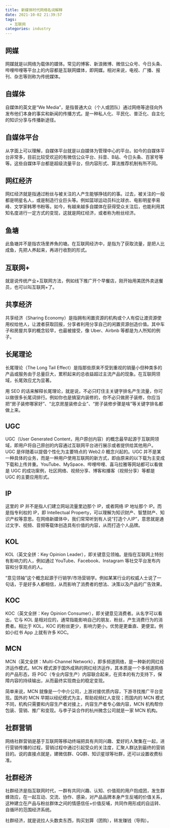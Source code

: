 ```yaml
---
title: 新媒体时代网络名词解释
date: 2021-10-02 21:39:57
tags: 
  - 互联网
categories: industry
---
```



## 网媒

网媒就是以网络为载体的媒体。常见的博客、新浪微博、微信公众号、今日头条、哔哩哔哩等平台上的内容都是互联网媒体，即网媒。相对来说，电视、广播、报刊、杂志等则称为传统媒体。

## 自媒体

自媒体的英文是“We Media”，是指普通大众（个人或团队）通过网络等途径向外发布他们本身的事实和新闻的传播方式。是一种私人化、平民化、普泛化、自主化的知识分享与传播新途径。

## 自媒体平台

从字面上可以理解，自媒体平台就是以自媒体为管理中心的平台。如今的自媒体平台非常多，目前比较受欢迎的有微信公众平台、抖音、B站、今日头条、百家号等等。这些自媒体平台都是超级流量平台，但内容形式、算法推荐机制有所不同。

## 网红经济

网红经济就是指通过粉丝与被关注的人产生能够挣钱的的事。过去，被关注的一般都是明星名人，或是制造行业巨头等。例如篮球运动员科比球衣、电影明星李易峰、文学家韩寒书粉等。如今，有越来越多自媒体在获得受众关注后，也能利用其知名度进行一定方式的变现，这就是网红经济，或者称为粉丝经济。

## 鱼塘

此鱼塘并不是指农场里养魚的塘。在互联网经济中，是指为了获取流量，是把人比成鱼，先把人养起来，再进行收割的形式。

## 互联网+

就是说传统产业+互联网方法，例如线下推广开个早餐店，刚开始用美团外卖送餐员，也可以叫互联网+了。

## 共享经济

共享经济（Sharing Economy）是指拥有闲置资源的机构或个人有偿让渡资源使用权给他人，让渡者获取回报，分享者利用分享自己的闲置资源创造价值。其中车子和房屋共享的概念较早，也最被接受，像 Uber、Airbnb 等都是为人所知的例子。

## 长尾理论

长尾理论（The Long Tail Effect）是指那些原来不受到重视的销量小但种类多的产品或服务由于总量巨大，累积起来的总收益超过主流产品的现象。在互联网领域，长尾效应尤为显著。

用 SEO 的话来解释长尾理论，就是说，不必只盯住主关键字排名产生流量，你可以做很多长尾词排行。例如你也是搞室内装修的，你不必只做房子装修，你应当把“房子装修哪家好”、“北京房屋装修企业”、“房子装修步骤是啥”等关键字排名都做上来。

## UGC

UGC（User Generated Content，用户原创内容）的概念最早起源于互联网领域，即用户将自己原创的内容通过互联网平台进行展示或者提供给其他用户。UGC 是伴随着以提倡个性化为主要特点的 Web2.0 概念兴起的。UGC 并不是某一种具体的业务，而是一种用户使用互联网的新方式，即由原来的以下载为主变成下载和上传并重。YouTube、MySpace、哔哩哔哩、喜马拉雅等网站都可以看做是 UGC 的成功案例，社区网络、视频分享、博客和播客（视频分享）等都是 UGC 的主要应用形式。

## IP

这里的 IP 并不是指人们建立网站流量里边那个 IP，或者网络 IP 地址那个 IP。而是指专利权的 IP，即 Intellectual Property，可以理解为知识财产、智慧财产、知识产权等意思。在网络新媒体中，我们常常听到有人说“打造个人IP”，意思就是通过文字、视频、音频等载体创造具有价值的内容，从而打造个人品牌。

## KOL

KOL（英文全拼：Key Opinion Leader），即关键意见领袖。是指在互联网上特别有影响力的人，例如通过 YouTube、Facebook、Instagram 等社交平台发布内容和分享观点的人。

“意见领袖”这个概念起源于行销学/市场营销学。例如某某行业的权威人士说了一句话，于是好多人都相信，从而影响了消费者的想法、决策以及产品的广告效果。

## KOC

KOC（英文全拼：Key Opinion Consumer），即关键意见消费者。从名字可以看出，它与 KOL 是相对应的，通常指能影响自己的朋友、粉丝，产生消费行为的消费者。相比于 KOL，KOC 的粉丝更少，影响力更小，优势是更垂直、更便宜。例如小红书 App 上就有许多 KOC。

## MCN

MCN（英文全拼：Multi-Channel Network），即多频道网络，是一种新的网红经济运作模式。MCN 模式源于国外成熟的网红经济运作，其本质是一个多频道网络的产品形态，将 PGC（专业内容生产）内容联合起来，在资本的有力支持下，保障内容的持续输出，从而最终实现商业的稳定变现。

简单来说，MCN 就像是一个中介公司，上游对接优质内容，下游寻找推广平台变现。国外的 MCN 早期以经纪模式为主，帮助视频红人变现；而国内的 MCN 模式不同，机构只需要和内容生产者对接上，内容生产者专心做内容，MCN 机构帮你包装、营销、推广和变现。与李子柒合作的杭州微念公司就是一家 MCN 机构。

## 社群营销

网络社群营销是基于互联网等移动终端把具有共同兴趣、爱好的人聚集在一起，进行营销传播的过程，营销过程中通过引起受众的关注度，汇聚人群达到最终的营销目的。说的直接点就是，建微信群、QQ群、知识星球等社群，还可以设置收费标准。

## 社群经济

社群经济是指互联网时代，一群有共同兴趣、认知、价值观的用户抱成团，发生群蜂效应，在一起互动、交流、协作、感染，对产品品牌本身产生反哺的价值关系，这种建立在产品与粉丝群体之间的情感信任+价值反哺，共同作用形成的自运转、自循环的范围经济系统。

社群经济，就是说拉人头数卖东西，购买划算（团购），转发赚钱（导购）。

